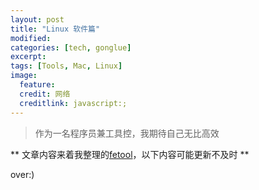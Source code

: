 ```yaml
---
layout: post
title: "Linux 软件篇"
modified:
categories: [tech, gonglue]
excerpt:
tags: [Tools, Mac, Linux]
image:
  feature:
  credit: 网络
  creditlink: javascript:;
---
```


> 作为一名程序员兼工具控，我期待自己无比高效

** 文章内容来着我整理的[fetool](https://github.com/nieweidong/fetool)，以下内容可能更新不及时 **

over:)
